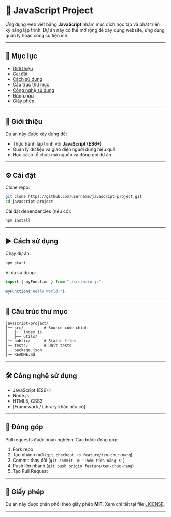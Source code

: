 # 🚀 JavaScript Project

Ứng dụng web viết bằng **JavaScript** nhằm mục đích học tập và phát triển kỹ năng lập trình. Dự án này có thể mở rộng để xây dựng website, ứng dụng quản lý hoặc công cụ tiện ích.

---

## 📖 Mục lục

* [Giới thiệu](#giới-thiệu)
* [Cài đặt](#cài-đặt)
* [Cách sử dụng](#cách-sử-dụng)
* [Cấu trúc thư mục](#cấu-trúc-thư-mục)
* [Công nghệ sử dụng](#công-nghệ-sử-dụng)
* [Đóng góp](#đóng-góp)
* [Giấy phép](#giấy-phép)

---

## 📌 Giới thiệu

Dự án này được xây dựng để:

* Thực hành lập trình với **JavaScript (ES6+)**
* Quản lý dữ liệu và giao diện người dùng hiệu quả
* Học cách tổ chức mã nguồn và đóng gói dự án

---

## ⚙️ Cài đặt

Clone repo:

```bash
git clone https://github.com/username/javascript-project.git
cd javascript-project
```

Cài đặt dependencies (nếu có):

```bash
npm install
```

---

## ▶️ Cách sử dụng

Chạy dự án:

```bash
npm start
```

Ví dụ sử dụng:

```javascript
import { myFunction } from "./src/main.js";

myFunction("Hello World!");
```

---

## 📂 Cấu trúc thư mục

```
javascript-project/
│── src/         # Source code chính
│   ├── index.js
│   ├── utils/
│── public/      # Static files
│── tests/       # Unit tests
│── package.json
│── README.md
```

---

## 🛠️ Công nghệ sử dụng

* JavaScript (ES6+)
* Node.js
* HTML5, CSS3
* \[Framework / Library khác nếu có]

---

## 🤝 Đóng góp

Pull requests được hoan nghênh.
Các bước đóng góp:

1. Fork repo
2. Tạo nhánh mới (`git checkout -b feature/ten-chuc-nang`)
3. Commit thay đổi (`git commit -m 'Thêm tính năng X'`)
4. Push lên nhánh (`git push origin feature/ten-chuc-nang`)
5. Tạo Pull Request

---

## 📜 Giấy phép

Dự án này được phân phối theo giấy phép **MIT**.
Xem chi tiết tại file [LICENSE](LICENSE).

---


